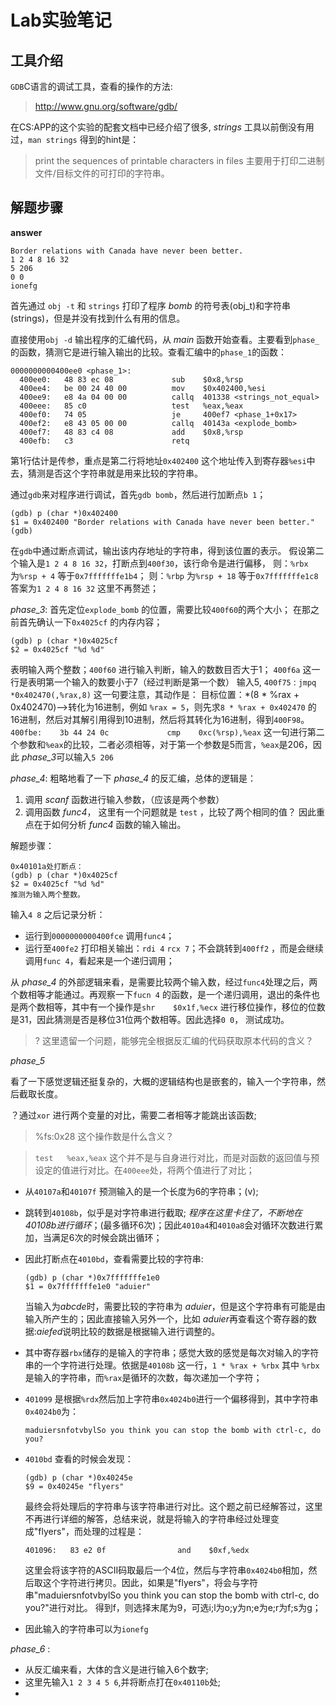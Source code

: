 # Lab实验笔记

## 工具介绍

`GDB`C语言的调试工具，查看的操作的方法:
> http://www.gnu.org/software/gdb/

在CS:APP的这个实验的配套文档中已经介绍了很多, *strings* 工具以前倒没有用过，`man strings` 得到的hint是：
> print the sequences of printable characters in files
主要用于打印二进制文件/目标文件的可打印的字符串。


## 解题步骤

**answer**
```
Border relations with Canada have never been better.
1 2 4 8 16 32
5 206
0 0
ionefg
```


首先通过 `obj -t` 和 `strings` 打印了程序 *bomb* 的符号表(obj_t)和字符串(strings)，但是并没有找到什么有用的信息。

直接使用`obj -d` 输出程序的汇编代码，从 *main* 函数开始查看。主要看到`phase_`的函数，猜测它是进行输入输出的比较。查看汇编中的`phase_1`的函数：
```
0000000000400ee0 <phase_1>:
  400ee0:	48 83 ec 08          	sub    $0x8,%rsp
  400ee4:	be 00 24 40 00       	mov    $0x402400,%esi
  400ee9:	e8 4a 04 00 00       	callq  401338 <strings_not_equal>
  400eee:	85 c0                	test   %eax,%eax
  400ef0:	74 05                	je     400ef7 <phase_1+0x17>
  400ef2:	e8 43 05 00 00       	callq  40143a <explode_bomb>
  400ef7:	48 83 c4 08          	add    $0x8,%rsp
  400efb:	c3                   	retq
```
第1行估计是传参，重点是第二行将地址`0x402400` 这个地址传入到寄存器`%esi`中去，猜测是否这个字符串就是用来比较的字符串。

通过`gdb`来对程序进行调试，首先`gdb bomb`，然后进行加断点`b 1`；
```
(gdb) p (char *)0x402400
$1 = 0x402400 "Border relations with Canada have never been better."
(gdb)
```
在`gdb`中通过断点调试，输出该内存地址的字符串，得到该位置的表示。
假设第二个输入是`1 2 4 8 16 32`，打断点到`400f30`，该行命令是进行偏移，
则：`%rbx` 为`%rsp + 4` 等于`0x7fffffffe1b4`；
则：`%rbp` 为`%rsp + 18` 等于`0x7fffffffe1c8`
答案为`1 2 4 8 16 32` 这里不再赘述；

*phase_3*:
首先定位`explode_bomb` 的位置，需要比较`400f60`的两个大小；
在那之前首先确认一下`0x4025cf` 的内存内容；
```shell
(gdb) p (char *)0x4025cf
$2 = 0x4025cf "%d %d"
```
表明输入两个整数；`400f60` 进行输入判断，输入的数数目否大于1；
`400f6a` 这一行是表明第一个输入的数要小于7（经过判断是第一个数）
输入5, `400f75` : `jmpq   *0x402470(,%rax,8)` 这一句要注意，其动作是：
目标位置：*(8 * %rax + 0x402470)-->转化为16进制，例如 `%rax = 5`，则先求`8 * %rax + 0x402470` 的16进制，然后对其解引用得到10进制，然后将其转化为16进制，得到`400F98`。
`400fbe:	3b 44 24 0c          	cmp    0xc(%rsp),%eax` 这一句进行第二个参数和`%eax`的比较，二者必须相等，对于第一个参数是5而言，`%eax`是206，因此 *phase_3*可以输入`5 206`

*phase_4*:
粗略地看了一下 *phase_4* 的反汇编，总体的逻辑是：
1. 调用 *scanf* 函数进行输入参数，（应该是两个参数）
2. 调用函数 *func4*， 这里有一个问题就是 `test` ，比较了两个相同的值？
   因此重点在于如何分析 *func4* 函数的输入输出。

解题步骤：
```
0x40101a处打断点：
(gdb) p (char *)0x4025cf
$2 = 0x4025cf "%d %d"
推测为输入两个整数。

```
输入`4 8` 之后记录分析：
- 运行到`0000000000400fce` 调用`func4`；
- 运行至`400fe2` 打印相关输出：`rdi 4` `rcx 7`；不会跳转到`400ff2` ，而是会继续调用`func 4`，看起来是一个递归调用；

从 *phase_4* 的外部逻辑来看，是需要比较两个输入数，经过`func4`处理之后，两个数相等才能通过。再观察一下`fucn 4` 的函数，是一个递归调用，退出的条件也是两个数相等，其中有一个操作是`shr    $0x1f,%ecx` 进行移位操作，移位的位数是31，因此猜测是否是移位31位两个数相等。因此选择`0 0`， 测试成功。

> ? 这里遗留一个问题，能够完全根据反汇编的代码获取原本代码的含义？

*phase_5*

看了一下感觉逻辑还挺复杂的，大概的逻辑结构也是嵌套的，输入一个字符串，然后截取长度。

？通过`xor` 进行两个变量的对比，需要二者相等才能跳出该函数;
> %fs:0x28 这个操作数是什么含义？

> `test   %eax,%eax` 这个并不是与自身进行对比，而是对函数的返回值与预设定的值进行对比。在`400eee`处，将两个值进行了对比；

- 从`40107a`和`40107f` 预测输入的是一个长度为6的字符串；(v);
- 跳转到`40108b`，似乎是对字符串进行截取; *程序在这里卡住了，不断地在40108b进行循环*；(最多循环6次)；因此`4010a4`和`4010a8`会对循环次数进行累加，当满足6次的时候会跳出循环；
- 因此打断点在`4010bd`，查看需要比较的字符串:

  ```shell
  (gdb) p (char *)0x7fffffffe1e0
  $1 = 0x7fffffffe1e0 "aduier"
  ```
  当输入为*abcde*时，需要比较的字符串为 *aduier*，但是这个字符串有可能是由输入所产生的；因此直接输入另外一个，比如 *aduier*再查看这个寄存器的数据:*aiefed*说明比较的数据是根据输入进行调整的。
- 其中寄存器`rbx`储存的是输入的字符串；感觉大致的感觉是每次对输入的字符串的一个字符进行处理。依据是`40108b` 这一行，`1 * %rax + %rbx` 其中 `%rbx`是输入的字符串，而`%rax`是循环的次数，每次递加一个字符；
- `401099` 是根据`%rdx`然后加上字符串`0x4024b0`进行一个偏移得到，其中字符串`0x4024b0`为：
  ```shell
  maduiersnfotvbylSo you think you can stop the bomb with ctrl-c, do you?
  ```
- `4010bd` 查看的时候会发现：
  ```
  (gdb) p (char *)0x40245e
  $9 = 0x40245e "flyers"
  ```
  最终会将处理后的字符串与该字符串进行对比。这个题之前已经解答过，这里不再进行详细的解答，总结来说，就是将输入的字符串经过处理变成"flyers"，而处理的过程是：
  ```
  401096:	83 e2 0f             	and    $0xf,%edx
  ```
  这里会将该字符的ASCII码取最后一个4位，然后与字符串`0x4024b0`相加，然后取这个字符进行拷贝。因此，如果是"flyers"，将会与字符串"maduiersnfotvbylSo you think you can stop the bomb with ctrl-c, do you?"进行对比。
  得到f，则选择末尾为9，可选i;l为o;y为n;e为e;r为f;s为g；
- 因此输入的字符串可以为`ionefg`


*phase_6* :
- 从反汇编来看，大体的含义是进行输入6个数字;
- 这里先输入`1 2 3 4 5 6`,并将断点打在`0x40110b`处;
-

